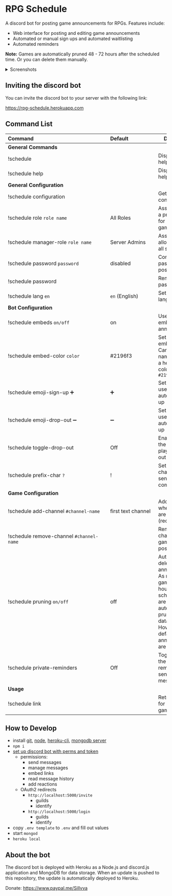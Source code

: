 # RPG Schedule

A discord bot for posting game announcements for RPGs. Features include:

- Web interface for posting and editing game announcements
- Automated or manual sign ups and automated waitlisting
- Automated reminders

**Note:** Games are automatically pruned 48 - 72 hours after the scheduled time. Or you can delete them manually.

<details>
  <summary>Screenshots</summary>
  <a href="http://rpg-schedule.herokuapp.com/images/screenshot3.png" target="_blank" style="display: inline-flex; height: 200px;"><img src="http://rpg-schedule.herokuapp.com/images/screenshot3.png" style="max-width: 100%; max-height: 100%;"></a>
  <a href="http://rpg-schedule.herokuapp.com/images/screenshot4.png" target="_blank" style="display: inline-flex; height: 200px;"><img src="http://rpg-schedule.herokuapp.com/images/screenshot4.png" style="max-width: 100%; max-height: 100%;"></a>
  <a href="http://rpg-schedule.herokuapp.com/images/screenshot.png" target="_blank" style="display: inline-flex; height: 200px;"><img src="http://rpg-schedule.herokuapp.com/images/screenshot.png" style="max-width: 100%; max-height: 100%;"></a>
  <a href="http://rpg-schedule.herokuapp.com/images/screenshot2.png" target="_blank" style="display: inline-flex; height: 200px;"><img src="http://rpg-schedule.herokuapp.com/images/screenshot2.png" style="max-width: 100%; max-height: 100%;"></a>
</details>

## Inviting the discord bot

You can invite the discord bot to your server with the following link:

https://rpg-schedule.herokuapp.com

## Command List

<table>
<thead>
<tr>
<th>Command&nbsp;&nbsp;&nbsp;&nbsp;&nbsp;&nbsp;&nbsp;&nbsp;&nbsp;&nbsp;&nbsp;&nbsp;&nbsp;&nbsp;&nbsp;&nbsp;&nbsp;&nbsp;&nbsp;&nbsp;&nbsp;&nbsp;&nbsp;&nbsp;&nbsp;&nbsp;&nbsp;&nbsp;&nbsp;&nbsp;&nbsp;&nbsp;&nbsp;&nbsp;&nbsp;&nbsp;&nbsp;&nbsp;&nbsp;&nbsp;&nbsp;&nbsp;&nbsp;&nbsp;&nbsp;&nbsp;&nbsp;&nbsp;&nbsp;&nbsp;&nbsp;&nbsp;</th>
<th>Default&nbsp;&nbsp;&nbsp;&nbsp;&nbsp;&nbsp;&nbsp;&nbsp;&nbsp;&nbsp;&nbsp;&nbsp;&nbsp;&nbsp;&nbsp;&nbsp;&nbsp;&nbsp;</th>
<th>Description</th>
</tr>
</thead>
<tbody>
<tr>
<td><strong>General Commands</strong></td>
<td></td>
<td></td>
</tr>
<tr>
<td>!schedule</td>
<td></td>
<td>Displays the help menu</td>
</tr>
<tr>
<td>!schedule help</td>
<td></td>
<td>Displays the help menu</td>
</tr>
<tr>
<td><strong>General Configuration</strong></td>
<td></td>
<td></td>
</tr>
<tr>
<td>!schedule configuration</td>
<td></td>
<td>Get the bot configuration</td>
</tr>
<tr>
<td>!schedule role <code>role name</code></td>
<td>All Roles</td>
<td>Assign a role as a prerequisite for posting games</td>
</tr>
<tr>
<td>!schedule manager-role <code>role name</code></td>
<td>Server Admins</td>
<td>Assign a role to allow managing all server games</td>
</tr>
<tr>
<td>!schedule password <code>password</code></td>
<td>disabled</td>
<td>Configure a password for posting games</td>
</tr>
<tr>
<td>!schedule password</td>
<td></td>
<td>Remove the password</td>
</tr>
<tr>
<td>!schedule lang <code>en</code></td>
<td><code>en</code> (English)</td>
<td>Set the bot's language.</td>
</tr>
<tr>
<td><strong>Bot Configuration</strong></td>
<td></td>
<td></td>
</tr>
<tr>
<td>!schedule embeds <code>on/off</code></td>
<td>on</td>
<td>Use discord embeds for announcements</td>
</tr>
<tr>
<td>!schedule embed-color <code>color</code></td>
<td>#2196f3</td>
<td>Set a discord embed color. Can be a color name like <code>red</code> or a hexadecimal color like <code>#2196f3</code></td>
</tr>
<tr>
<td>!schedule emoji-sign-up ➕</td>
<td>➕</td>
<td>Set the emoji used for automated sign up</td>
</tr>
<tr>
<td>!schedule emoji-drop-out ➖</td>
<td>➖</td>
<td>Set the emoji used for automated sign up</td>
</tr>
<tr>
<td>!schedule toggle-drop-out</td>
<td>Off</td>
<td>Enable/disable the ability for players to drop out</td>
</tr>
<tr>
<td>!schedule prefix-char <code>?</code></td>
<td>!</td>
<td>Set the prefix character for sending bot commands</td>
</tr>
<tr>
<td><strong>Game Configuration</strong></td>
<td></td>
<td></td>
</tr>
<tr>
<td>!schedule add-channel <code>#channel-name</code></td>
<td>first text channel</td>
<td>Add a channel where games are posted (recommended)</td>
</tr>
<tr>
<td>!schedule remove-channel <code>#channel-name</code></td>
<td></td>
<td>Remove a channel where games are posted</td>
</tr>
<tr>
<td>!schedule pruning <code>on/off</code></td>
<td>off</td>
<td>Automatically delete old game announcements. As noted above, games over 48 hours past their scheduled date are automatically pruned from the database. However, by default the announcements are not.</td>
</tr>
<tr>
<td>!schedule private-reminders</td>
<td>Off</td>
<td>Toggle whether the game reminders are sent to private messages.</td>
</tr>
<tr>
<td><strong>Usage</strong></td>
<td></td>
<td></td>
</tr>
<tr>
<td>!schedule link</td>
<td></td>
<td>Retrieve the link for posting games</td>
</tr>
</tbody>
</table>

## How to Develop
* install [git](https://git-scm.com/downloads), [node](https://nodejs.org/en/download/), [heroku-cli](https://devcenter.heroku.com/articles/heroku-cli#download-and-install), [mongodb server](https://www.mongodb.com/download-center/community)
* `npm i`
* [set up discord bot with perms and token](https://discordapp.com/developers)
  * permissions: 
    * send messages
    * manage messages
    * embed links
    * read message history
    * add reactions
  * OAuth2 redirects
    * `http://localhost:5000/invite`
      * guilds
      * identify
    * `http://localhost:5000/login`
      * guilds
      * identify
* copy `.env template` to `.env` and fill out values
* start `mongod`
* `heroku local`

## About the bot

The discord bot is deployed with Heroku as a Node.js and discord.js application and MongoDB for data storage. When an update is pushed to this repository, the update is automatically deployed to Heroku.

Donate: https://www.paypal.me/Sillvva
